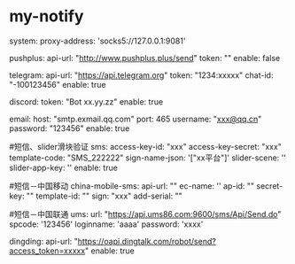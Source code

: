 # my-notify
system:
  proxy-address: 'socks5://127.0.0.1:9081'

pushplus:
  api-url: "http://www.pushplus.plus/send"
  token: ""
  enable: false

telegram:
  api-url: "https://api.telegram.org"
  token: "1234:xxxxx"
  chat-id: "-100123456"
  enable: true

discord:
  token: "Bot xx.yy.zz"
  enable: true

email:
  host: "smtp.exmail.qq.com"
  port: 465
  username: "xxx@qq.cn"
  password: "123456"
  enable: true

#短信、slider滑块验证
sms:
  access-key-id: "xxx"
  access-key-secret: "xxx"
  template-code: "SMS_222222"
  sign-name-json: '["xx平台"]'
  slider-scene: ''
  slider-app-key: ''
  enable: true

#短信－中国移动
china-mobile-sms:
  api-url: ""
  ec-name: ''
  ap-id: ""
  secret-key: ""
  template-id: ""
  sign: "xxx"
  add-serial: ""

#短信－中国联通
ums:
  url: "https://api.ums86.com:9600/sms/Api/Send.do"
  spcode: '123456'
  loginname: 'aaaa'
  password: 'xxxx'

dingding:
  api-url: "https://oapi.dingtalk.com/robot/send?access_token=xxxxx"
  enable: true
